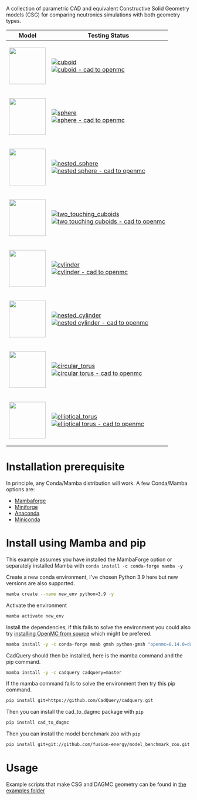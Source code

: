 
A collection of parametric CAD and equivalent Constructive Solid Geometry
models (CSG) for comparing neutronics simulations with both geometry types.

| Model | Testing Status |
|---|---|
|         <p align="center"><img src="https://user-images.githubusercontent.com/8583900/262374951-5e711a8b-a3db-4476-8f56-03a620d74b93.png" width="100"></p>  |     [![cuboid](https://github.com/fusion-energy/model_benchmark_zoo/actions/workflows/cuboid_cad_to_dagmc.yml/badge.svg)](https://github.com/fusion-energy/model_benchmark_zoo/actions/workflows/cuboid_cad_to_dagmc.yml) <br> [![cuboid - cad to openmc](https://github.com/fusion-energy/model_benchmark_zoo/actions/workflows/cuboid_cad_to_openmc.yml/badge.svg)](https://github.com/fusion-energy/model_benchmark_zoo/actions/workflows/cuboid_cad_to_openmc.yml) |
|         <p align="center"><img src="https://user-images.githubusercontent.com/8583900/262374950-ef8696dd-adbc-4fd8-bd44-c5304e1d0709.png" width="100"></p>  |     [![sphere](https://github.com/fusion-energy/model_benchmark_zoo/actions/workflows/sphere_cad_to_dagmc.yml/badge.svg)](https://github.com/fusion-energy/model_benchmark_zoo/actions/workflows/sphere_cad_to_dagmc.yml) <br> [![sphere - cad to openmc](https://github.com/fusion-energy/model_benchmark_zoo/actions/workflows/sphere_cad_to_openmc.yml/badge.svg)](https://github.com/fusion-energy/model_benchmark_zoo/actions/workflows/sphere_cad_to_openmc.yml) |
|         <p align="center"><img src="https://user-images.githubusercontent.com/8583900/262374954-20dee8fb-5199-4fc2-86a7-00452b6bdc89.png" width="100"></p>  |     [![nested_sphere](https://github.com/fusion-energy/model_benchmark_zoo/actions/workflows/nested_sphere_cad_to_dagmc.yml/badge.svg)](https://github.com/fusion-energy/model_benchmark_zoo/actions/workflows/nested_sphere_cad_to_dagmc.yml) <br> [![nested sphere - cad to openmc](https://github.com/fusion-energy/model_benchmark_zoo/actions/workflows/nested_sphere_cad_to_openmc.yml/badge.svg)](https://github.com/fusion-energy/model_benchmark_zoo/actions/workflows/nested_sphere_cad_to_openmc.yml) |
|         <p align="center"><img src="https://user-images.githubusercontent.com/8583900/262374945-aea2582b-1d5f-40b1-a77b-bef79dce50da.png" width="100"></p>  |     [![two_touching_cuboids](https://github.com/fusion-energy/model_benchmark_zoo/actions/workflows/two_touching_cuboids_cad_to_dagmc.yml/badge.svg)](https://github.com/fusion-energy/model_benchmark_zoo/actions/workflows/two_touching_cuboids_cad_to_dagmc.yml) <br> [![two touching cuboids - cad to openmc](https://github.com/fusion-energy/model_benchmark_zoo/actions/workflows/two_touching_cuboids_cad_to_openmc.yml/badge.svg)](https://github.com/fusion-energy/model_benchmark_zoo/actions/workflows/two_touching_cuboids_cad_to_openmc.yml) |
|         <p align="center"><img src="https://user-images.githubusercontent.com/8583900/284880533-c18e3345-52ec-4253-baa8-e1dbe2a52944.png" width="100"></p>  |     [![cylinder](https://github.com/fusion-energy/model_benchmark_zoo/actions/workflows/cylinder_cad_to_dagmc.yml/badge.svg)](https://github.com/fusion-energy/model_benchmark_zoo/actions/workflows/cylinder_cad_to_dagmc.yml) <br> [![cylinder - cad to openmc](https://github.com/fusion-energy/model_benchmark_zoo/actions/workflows/cylinder_cad_to_openmc.yml/badge.svg)](https://github.com/fusion-energy/model_benchmark_zoo/actions/workflows/cylinder_cad_to_openmc.yml)|
|         <p align="center"><img src="https://raw.githubusercontent.com/fusion-energy/model_benchmark_zoo/main/examples/nestedcylinder.png" width="100"></p>  |     [![nested_cylinder](https://github.com/fusion-energy/model_benchmark_zoo/actions/workflows/nested_cylinder_cad_to_dagmc.yml/badge.svg)](https://github.com/fusion-energy/model_benchmark_zoo/actions/workflows/nested_cylinder_cad_to_dagmc.yml) <br> [![nested cylinder - cad to openmc](https://github.com/fusion-energy/model_benchmark_zoo/actions/workflows/nested_cylinder_cad_to_openmc.yml/badge.svg)](https://github.com/fusion-energy/model_benchmark_zoo/actions/workflows/nested_cylinder_cad_to_openmc.yml) |
|         <p align="center"><img src="https://raw.githubusercontent.com/fusion-energy/model_benchmark_zoo/main/examples/circulartorus.png" width="100"></p>  |     [![circular_torus](https://github.com/fusion-energy/model_benchmark_zoo/actions/workflows/circular_torus_cad_to_dagmc.yml/badge.svg)](https://github.com/fusion-energy/model_benchmark_zoo/actions/workflows/circular_torus_cad_to_dagmc.yml) <br> [![circular torus - cad to openmc](https://github.com/fusion-energy/model_benchmark_zoo/actions/workflows/circular_torus_cad_to_openmc.yml/badge.svg)](https://github.com/fusion-energy/model_benchmark_zoo/actions/workflows/circular_torus_cad_to_openmc.yml) |
|         <p align="center"><img src="https://raw.githubusercontent.com/fusion-energy/model_benchmark_zoo/main/examples/ellipticaltorus.png" width="100"></p>  |     [![elliptical_torus](https://github.com/fusion-energy/model_benchmark_zoo/actions/workflows/elliptical_torus_cad_to_dagmc.yml/badge.svg)](https://github.com/fusion-energy/model_benchmark_zoo/actions/workflows/elliptical_torus_cad_to_dagmc.yml) <br> [![elliptical torus - cad to openmc](https://github.com/fusion-energy/model_benchmark_zoo/actions/workflows/elliptical_torus_cad_to_openmc.yml/badge.svg)](https://github.com/fusion-energy/model_benchmark_zoo/actions/workflows/elliptical_torus_cad_to_openmc.yml) |

# Installation prerequisite

In principle, any Conda/Mamba distribution will work. A few Conda/Mamba options are:
- [Mambaforge](https://github.com/conda-forge/miniforge#mambaforge)
- [Miniforge](https://github.com/conda-forge/miniforge#miniforge-pypy3)
- [Anaconda](https://www.anaconda.com/download)
- [Miniconda](https://docs.conda.io/en/latest/miniconda.html)

# Install using Mamba and pip

This example assumes you have installed the MambaForge option or separately
installed Mamba with ```conda install -c conda-forge mamba -y```

Create a new conda environment, I've chosen Python 3.9 here but new versions are
also supported.

```bash
mamba create --name new_env python=3.9 -y
```

Activate the environment

```bash
mamba activate new_env
```

Install the dependencies, if this fails to solve the environment you could also try [installing OpenMC from source](https://docs.openmc.org/en/stable/quickinstall.html) which might be prefered.

```bash
mamba install -y -c conda-forge moab gmsh python-gmsh "openmc=0.14.0=dagmc*nompi*"
```

CadQuery should then be installed, here is the mamba command and the pip command.

```bash
mamba install -y -c cadquery cadquery=master
```

If the mamba command fails to solve the environment then try this pip command.

```bash
pip install git+https://github.com/CadQuery/cadquery.git
```

Then you can install the cad_to_dagmc package with ```pip```

```bash
pip install cad_to_dagmc
```

Then you can install the model benchmark zoo with ```pip```

```bash
pip install git+git://github.com/fusion-energy/model_benchmark_zoo.git
```

# Usage

Example scripts that make CSG and DAGMC geometry can be found in [the examples folder](https://github.com/fusion-energy/model_benchmark_zoo/tree/main/examples)
